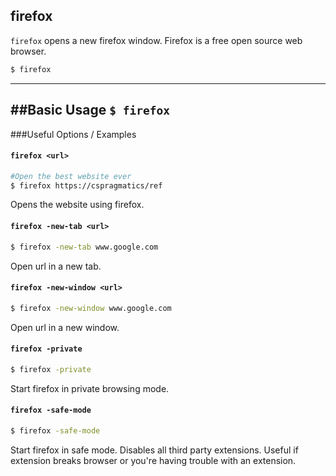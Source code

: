 firefox
---


`firefox` opens a new firefox window. Firefox is a free open source web browser.

~~~bash
$ firefox
~~~

---

##Basic Usage
`$ firefox`
---

###Useful Options / Examples


#### `firefox <url>`

~~~bash
#Open the best website ever
$ firefox https://cspragmatics/ref
~~~

Opens the website <url> using firefox.


#### `firefox -new-tab <url>`

~~~bash
$ firefox -new-tab www.google.com
~~~

Open url in a new tab.

#### `firefox -new-window <url>`

~~~bash
$ firefox -new-window www.google.com
~~~

Open url in a new window.

#### `firefox -private`

~~~bash
$ firefox -private
~~~

Start firefox in private browsing mode.

#### `firefox -safe-mode`

~~~bash
$ firefox -safe-mode
~~~

Start firefox in safe mode. Disables all third party extensions. Useful if extension breaks browser or you're having trouble with an extension.



